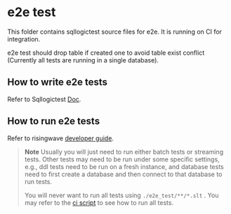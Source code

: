 # e2e test

This folder contains sqllogictest source files for e2e. It is running on CI for integration.

e2e test should drop table if created one to avoid table exist conflict (Currently all tests are running in a single database).

## How to write e2e tests

Refer to Sqllogictest [Doc](https://www.sqlite.org/sqllogictest/doc/trunk/about.wiki).

## How to run e2e tests

Refer to risingwave [developer guide](../docs/developer-guide.md#end-to-end-tests).

> **Note**
> Usually you will just need to run either batch tests or streaming tests. Other tests may need to be run under some specific settings, e.g., ddl tests need to be run on a fresh instance, and database tests need to first create a database and then connect to that database to run tests. 
>
> You will never want to run all tests using `./e2e_test/**/*.slt` . You may refer to the [ci script](../ci/scripts/run-e2e-test.sh) to see how to run all tests.
